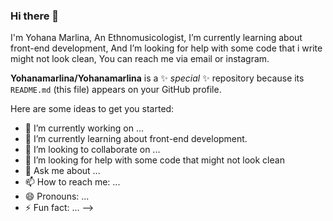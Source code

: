 ### Hi there 👋 

I'm Yohana Marlina, An Ethnomusicologist,
I’m currently learning about front-end development,
And I’m looking for help with some code that i write might not look clean,
You can reach me via email or instagram.

**Yohanamarlina/Yohanamarlina** is a ✨ _special_ ✨ repository because its `README.md` (this file) appears on your GitHub profile.

Here are some ideas to get you started:

- 🔭 I’m currently working on ...
- 🌱 I’m currently learning about front-end development.
- 👯 I’m looking to collaborate on ...
- 🤔 I’m looking for help with some code that might not look clean
- 💬 Ask me about ...
- 📫 How to reach me: ...
- 😄 Pronouns: ...
- ⚡ Fun fact: ...
-->
